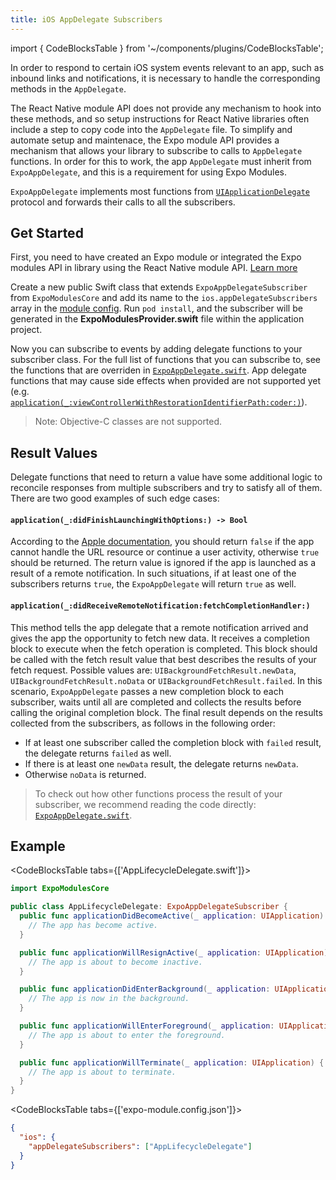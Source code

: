 ```yaml
---
title: iOS AppDelegate Subscribers
---
```


import { CodeBlocksTable } from '~/components/plugins/CodeBlocksTable';

In order to respond to certain iOS system events relevant to an app, such as inbound links and notifications, it is necessary to handle the corresponding methods in the `AppDelegate`.

The React Native module API does not provide any mechanism to hook into these methods, and so setup instructions for React Native libraries often include a step to copy code into the `AppDelegate` file. To simplify and automate setup and maintenace, the Expo module API provides a mechanism that allows your library to subscribe to calls to `AppDelegate` functions. In order for this to work, the app `AppDelegate` must inherit from `ExpoAppDelegate`, and this is a requirement for using Expo Modules.

`ExpoAppDelegate` implements most functions from [`UIApplicationDelegate`](https://developer.apple.com/documentation/uikit/uiapplicationdelegate) protocol and forwards their calls to all the subscribers.

## Get Started

First, you need to have created an Expo module or integrated the Expo modules API in library using the React Native module API. [Learn more](./overview.md#setup)

Create a new public Swift class that extends `ExpoAppDelegateSubscriber` from `ExpoModulesCore` and add its name to the `ios.appDelegateSubscribers` array in the [module config](./module-config.md). Run `pod install`, and the subscriber will be generated in the **ExpoModulesProvider.swift** file within the application project.

Now you can subscribe to events by adding delegate functions to your subscriber class. For the full list of functions that you can subscribe to, see the functions that are overriden in [`ExpoAppDelegate.swift`](https://github.com/expo/expo/blob/master/packages/expo-modules-core/ios/AppDelegates/ExpoAppDelegate.swift). App delegate functions that may cause side effects when provided are not supported yet (e.g. [`application(_:viewControllerWithRestorationIdentifierPath:coder:)`](https://developer.apple.com/documentation/uikit/uiapplicationdelegate/1623062-application)).

> Note: Objective-C classes are not supported.

## Result Values

Delegate functions that need to return a value have some additional logic to reconcile responses from multiple subscribers and try to satisfy all of them. There are two good examples of such edge cases:

#### `application(_:didFinishLaunchingWithOptions:) -> Bool`

According to the [Apple documentation](https://developer.apple.com/documentation/uikit/uiapplicationdelegate/1622921-application), you should return `false` if the app cannot handle the URL resource or continue a user activity, otherwise `true` should be returned. The return value is ignored if the app is launched as a result of a remote notification.
In such situations, if at least one of the subscribers returns `true`, the `ExpoAppDelegate` will return `true` as well.

#### `application(_:didReceiveRemoteNotification:fetchCompletionHandler:)`

This method tells the app delegate that a remote notification arrived and gives the app the opportunity to fetch new data. It receives a completion block to execute when the fetch operation is completed. This block should be called with the fetch result value that best describes the results of your fetch request. Possible values are: `UIBackgroundFetchResult.newData`, `UIBackgroundFetchResult.noData` or `UIBackgroundFetchResult.failed`.
In this scenario, `ExpoAppDelegate` passes a new completion block to each subscriber, waits until all are completed and collects the results before calling the original completion block. The final result depends on the results collected from the subscribers, as follows in the following order:

- If at least one subscriber called the completion block with `failed` result, the delegate returns `failed` as well.
- If there is at least one `newData` result, the delegate returns `newData`.
- Otherwise `noData` is returned.

> To check out how other functions process the result of your subscriber, we recommend reading the code directly: [`ExpoAppDelegate.swift`](https://github.com/expo/expo/blob/master/packages/expo-modules-core/ios/AppDelegates/ExpoAppDelegate.swift).

## Example

<CodeBlocksTable tabs={['AppLifecycleDelegate.swift']}>

```swift
import ExpoModulesCore

public class AppLifecycleDelegate: ExpoAppDelegateSubscriber {
  public func applicationDidBecomeActive(_ application: UIApplication) {
    // The app has become active.
  }

  public func applicationWillResignActive(_ application: UIApplication) {
    // The app is about to become inactive.
  }

  public func applicationDidEnterBackground(_ application: UIApplication) {
    // The app is now in the background.
  }

  public func applicationWillEnterForeground(_ application: UIApplication) {
    // The app is about to enter the foreground.
  }

  public func applicationWillTerminate(_ application: UIApplication) {
    // The app is about to terminate.
  }
}
```

</CodeBlocksTable>

<CodeBlocksTable tabs={['expo-module.config.json']}>

```json
{
  "ios": {
    "appDelegateSubscribers": ["AppLifecycleDelegate"]
  }
}
```

</CodeBlocksTable>
